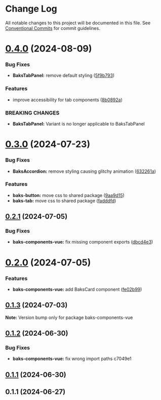 # Change Log

All notable changes to this project will be documented in this file.
See [Conventional Commits](https://conventionalcommits.org) for commit guidelines.

# [0.4.0](https://github.com/Tjaitil/baks-components/compare/baks-components-vue@0.3.0...baks-components-vue@0.4.0) (2024-08-09)


### Bug Fixes

* **BaksTabPanel:** remove default styling ([5f9b793](https://github.com/Tjaitil/baks-components/commit/5f9b7939f5e855f54be63e56ba1782ea92464be2))


### Features

* improve accessibility for tab components ([8b0892a](https://github.com/Tjaitil/baks-components/commit/8b0892ae02d7d701f0dac978fdc7c8f4972f87fa))


### BREAKING CHANGES

* **BaksTabPanel:** Variant is no longer applicable to BaksTabPanel





# [0.3.0](https://github.com/Tjaitil/baks-components/compare/baks-components-vue@0.2.1...baks-components-vue@0.3.0) (2024-07-23)


### Bug Fixes

* **BaksAccordion:** remove styling causing glitchy animation ([632261a](https://github.com/Tjaitil/baks-components/commit/632261aed72fd91f2ec44752d434e20b36cff95f))


### Features

* **baks-button:** move css to shared package ([9aa9d15](https://github.com/Tjaitil/baks-components/commit/9aa9d15f8a7c11789d10c30bf285c49966b72225))
* **baks-tab:** move css to shared package ([fadddfd](https://github.com/Tjaitil/baks-components/commit/fadddfd76083a2158716ac84e76a155163766242))





## [0.2.1](https://github.com/Tjaitil/baks-components/compare/baks-components-vue@0.2.0...baks-components-vue@0.2.1) (2024-07-05)


### Bug Fixes

* **baks-components-vue:** fix missing component exports ([dbcd4e3](https://github.com/Tjaitil/baks-components/commit/dbcd4e3323820d24f8a0f22f19c2032d0e84f19f))





# [0.2.0](https://github.com/Tjaitil/baks-components/compare/baks-components-vue@0.1.3...baks-components-vue@0.2.0) (2024-07-05)


### Features

* **baks-components-vue:** add BaksCard component ([fe02b99](https://github.com/Tjaitil/baks-components/commit/fe02b99edc7a225e961a94bef596955e62d05424))





## [0.1.3](https://github.com/Tjaitil/baks-components/compare/baks-components-vue@0.1.2...baks-components-vue@0.1.3) (2024-07-03)

**Note:** Version bump only for package baks-components-vue





## [0.1.2](/compare/baks-components-vue@0.1.1...baks-components-vue@0.1.2) (2024-06-30)


### Bug Fixes

* **baks-components-vue:** fix wrong import paths c7049e1





## [0.1.1](/compare/baks-components-vue@0.1.1...baks-components-vue@0.1.1) (2024-06-30)



## 0.1.1 (2024-06-27)
